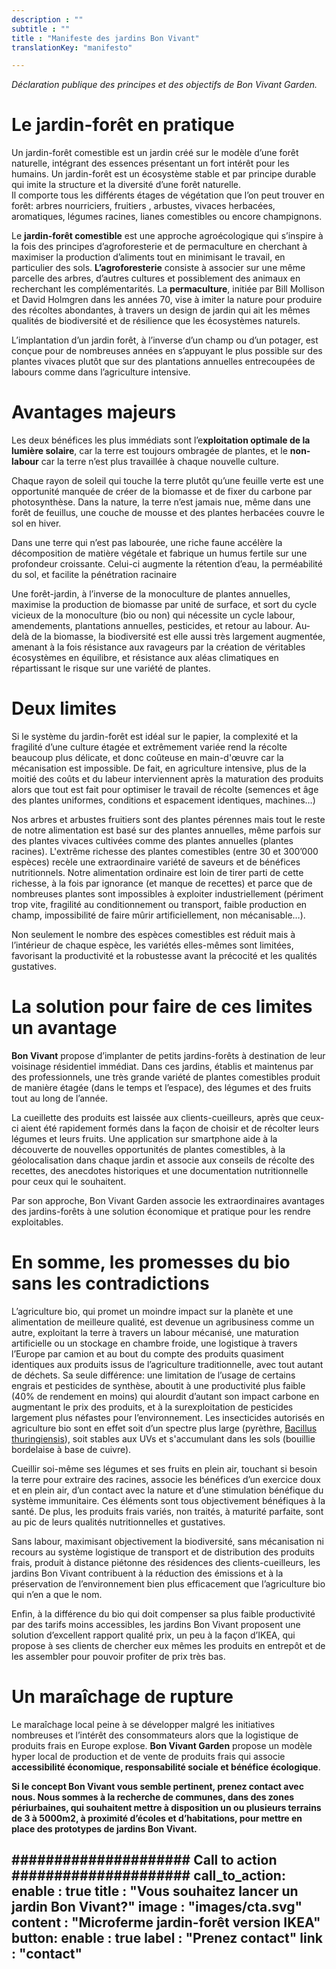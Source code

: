 ```yaml
---
description : ""
subtitle : ""
title : "Manifeste des jardins Bon Vivant"
translationKey: "manifesto"

---
```

_Déclaration publique des principes et des objectifs de Bon Vivant Garden._

# Le jardin-forêt en pratique

Un jardin-forêt comestible est un jardin créé sur le modèle d’une forêt naturelle, intégrant des essences présentant un fort intérêt pour les humains. Un jardin-forêt est un écosystème stable et par principe durable qui imite la structure et la diversité d’une forêt naturelle.  
Il comporte tous les différents étages de végétation que l’on peut trouver en forêt: arbres nourriciers, fruitiers , arbustes, vivaces herbacées, aromatiques, légumes racines, lianes comestibles ou encore champignons.

Le **jardin-forêt comestible** est une approche agroécologique qui s’inspire à la fois des principes d’agroforesterie et de permaculture en cherchant à maximiser la production d’aliments tout en minimisant le travail, en particulier des sols. **L’agroforesterie** consiste à associer sur une même parcelle des arbres, d’autres cultures et possiblement des animaux en recherchant les complémentarités. La **permaculture**, initiée par Bill Mollison et David Holmgren dans les années 70, vise à imiter la nature pour produire des récoltes abondantes, à travers un design de jardin qui ait les mêmes qualités de biodiversité et de résilience que les écosystèmes naturels.

L’implantation d’un jardin forêt, à l’inverse d’un champ ou d’un potager, est conçue pour de nombreuses années en s’appuyant le plus possible sur des plantes vivaces plutôt que sur des plantations annuelles entrecoupées de labours comme dans l’agriculture intensive.

# Avantages majeurs

Les deux bénéfices les plus immédiats sont l’e**xploitation optimale de la lumière solaire**, car la terre est toujours ombragée de plantes, et le **non-labour** car la terre n’est plus travaillée à chaque nouvelle culture.

Chaque rayon de soleil qui touche la terre plutôt qu’une feuille verte est une opportunité manquée de créer de la biomasse et de fixer du carbone par photosynthèse. Dans la nature, la terre n’est jamais nue, même dans une forêt de feuillus, une couche de mousse et des plantes herbacées couvre le sol en hiver.   

Dans une terre qui n’est pas labourée, une riche faune accélère la décomposition de matière végétale et fabrique un humus fertile sur une profondeur croissante. Celui-ci augmente la rétention d’eau, la perméabilité du sol, et facilite la pénétration racinaire

Une forêt-jardin, à l’inverse de la monoculture de plantes annuelles, maximise la production de biomasse par unité de surface, et sort du cycle vicieux de la monoculture (bio ou non) qui nécessite un cycle labour, amendements, plantations annuelles, pesticides, et retour au labour. Au-delà de la biomasse, la biodiversité est elle aussi très largement augmentée, amenant à la fois résistance aux ravageurs par la création de véritables écosystèmes en équilibre, et résistance aux aléas climatiques en répartissant le risque sur une variété de plantes.

# Deux limites

Si le système du jardin-forêt est idéal sur le papier, la complexité et la fragilité d’une culture étagée et extrêmement variée rend la récolte beaucoup plus délicate, et donc coûteuse en main-d'œuvre car la mécanisation est impossible. De fait, en agriculture intensive, plus de la moitié des coûts et du labeur interviennent après la maturation des produits alors que tout est fait pour optimiser le travail de récolte (semences et âge des plantes uniformes, conditions et espacement identiques, machines…)

Nos arbres et arbustes fruitiers sont des plantes pérennes mais tout le reste de notre alimentation est basé sur des plantes annuelles, même parfois sur des plantes vivaces cultivées comme des plantes annuelles (plantes racines). L'extrême richesse des plantes comestibles (entre 30 et 300’000 espèces) recèle une extraordinaire variété de saveurs et de bénéfices nutritionnels. Notre alimentation ordinaire est loin de tirer parti de cette richesse, à la fois par ignorance (et manque de recettes) et parce que de nombreuses plantes sont impossibles à exploiter industriellement (périment trop vite, fragilité au conditionnement ou transport, faible production en champ, impossibilité de faire mûrir artificiellement, non mécanisable…).   

Non seulement le nombre des espèces comestibles est réduit mais à l’intérieur de chaque espèce, les variétés elles-mêmes sont limitées, favorisant la productivité et la robustesse avant la précocité et les qualités gustatives.

# La solution pour faire de ces limites un avantage

**Bon Vivant** propose d’implanter de petits jardins-forêts à destination de leur voisinage résidentiel immédiat. Dans ces jardins, établis et maintenus par des professionnels, une très grande variété de plantes comestibles produit de manière étagée (dans le temps et l’espace), des légumes et des fruits tout au long de l’année.  

La cueillette des produits est laissée aux clients-cueilleurs, après que ceux-ci aient été rapidement formés dans la façon de choisir et de récolter leurs légumes et leurs fruits. Une application sur smartphone aide à la découverte de nouvelles opportunités de plantes comestibles, à la géolocalisation dans chaque jardin et associe aux conseils de récolte des recettes, des anecdotes historiques et une documentation nutritionnelle pour ceux qui le souhaitent.

Par son approche, Bon Vivant Garden associe les extraordinaires avantages des jardins-forêts à une solution économique et pratique pour les rendre exploitables.

# En somme, les promesses du bio sans les contradictions

L’agriculture bio, qui promet un moindre impact sur la planète et une alimentation de meilleure qualité, est devenue un agribusiness comme un autre, exploitant la terre à travers un labour mécanisé, une maturation artificielle ou un stockage en chambre froide, une logistique à travers l’Europe par camion et au bout du compte des produits quasiment identiques aux produits issus de l’agriculture traditionnelle, avec tout autant de déchets. Sa seule différence: une limitation de l’usage de certains engrais et pesticides de synthèse, aboutit à une productivité plus faible (40% de rendement en moins) qui alourdit d’autant son impact carbone en augmentant le prix des produits, et à la surexploitation de pesticides largement plus néfastes pour l’environnement. Les insecticides autorisés en agriculture bio sont en effet soit d’un spectre plus large (pyrèthre, [Bacillus thuringiensis](https://fr.wikipedia.org/wiki/Bacillus_thuringiensis)), soit stables aux UVs et s'accumulant dans les sols (bouillie bordelaise à base de cuivre).

Cueillir soi-même ses légumes et ses fruits en plein air, touchant si besoin la terre pour extraire des racines, associe les bénéfices d’un exercice doux et en plein air, d’un contact avec la nature et d’une stimulation bénéfique du système immunitaire. Ces éléments sont tous objectivement bénéfiques à la santé. De plus, les produits frais variés, non traités, à maturité parfaite, sont au pic de leurs qualités nutritionnelles et gustatives.

Sans labour, maximisant objectivement la biodiversité, sans mécanisation ni recours au système logistique de transport et de distribution des produits frais, produit à distance piétonne des résidences des clients-cueilleurs, les jardins Bon Vivant contribuent à la réduction des émissions et à la préservation de l’environnement bien plus efficacement que l’agriculture bio qui n’en a que le nom.

Enfin, à la différence du bio qui doit compenser sa plus faible productivité par des tarifs moins accessibles, les jardins Bon Vivant proposent une solution d’excellent rapport qualité prix, un peu à la façon d’IKEA, qui propose à ses clients de chercher eux mêmes les produits en entrepôt et de les assembler pour pouvoir profiter de prix très bas.

# Un maraîchage de rupture

Le maraîchage local peine à se développer malgré les initiatives nombreuses et l’intérêt des consommateurs alors que la logistique de produits frais en Europe explose. **Bon Vivant Garden** propose un modèle hyper local de production et de vente de produits frais qui associe **accessibilité économique, responsabilité sociale et bénéfice écologique**.


**Si le concept Bon Vivant vous semble pertinent, prenez contact avec nous. Nous sommes à la recherche de communes, dans des zones périurbaines, qui souhaitent mettre à disposition un ou plusieurs terrains de 3 à 5000m2, à proximité d’écoles et d’habitations, pour mettre en place des prototypes de jardins Bon Vivant.**

##################### Call to action #####################
call_to_action:
  enable : true
  title : "Vous souhaitez lancer un jardin Bon Vivant?"
  image : "images/cta.svg"
  content : "Microferme jardin-forêt version IKEA"
  button:
    enable : true
    label : "Prenez contact"
    link : "contact"
---
